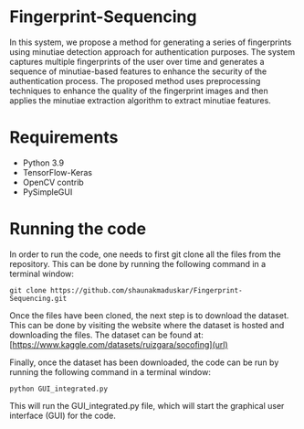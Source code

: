# Fingerprint-Sequencing

In this system, we propose a method for generating a series of fingerprints using minutiae detection approach for authentication purposes. The system captures multiple 
fingerprints of the user over time and generates a sequence of minutiae-based features to enhance the security of the authentication process. The proposed method uses 
preprocessing techniques to enhance the quality of the fingerprint images and then applies the minutiae extraction algorithm to extract minutiae features. 

# Requirements
* Python 3.9
* TensorFlow-Keras
* OpenCV contrib
* PySimpleGUI

# Running the code
In order to run the code, one needs to first git clone all the files from the repository. This can be done by running the following command in a terminal window:

`git clone https://github.com/shaunakmaduskar/Fingerprint-Sequencing.git`

Once the files have been cloned, the next step is to download the dataset. This can be done by visiting the website where the dataset is hosted and downloading the files. 
The dataset can be found at: [https://www.kaggle.com/datasets/ruizgara/socofing](url)

Finally, once the dataset has been downloaded, the code can be run by running the following command in a terminal window:

`python GUI_integrated.py`

This will run the GUI_integrated.py file, which will start the graphical user interface (GUI) for the code.
